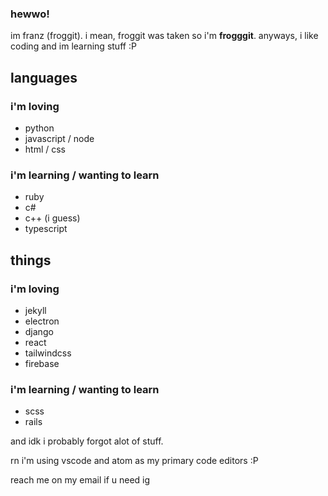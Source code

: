 ### hewwo!
im franz (froggit). i mean, froggit was taken so i'm **frogggit**. anyways,
i like coding and im learning stuff :P

## languages 
### i'm loving
- python
- javascript / node
- html / css

### i'm learning / wanting to learn
- ruby
- c#
- c++ (i guess)
- typescript

## things
### i'm loving
- jekyll
- electron
- django
- react
- tailwindcss
- firebase

### i'm learning / wanting to learn
- scss
- rails

and idk i probably forgot alot of stuff.


rn i'm using vscode and atom as my primary code editors :P

reach me on my email if u need ig


<!--
**frogggit/frogggit** is a ✨ _special_ ✨ repository because its `README.md` (this file) appears on your GitHub profile.

Here are some ideas to get you started:

- 🔭 I’m currently working on ...
- 🌱 I’m currently learning ...
- 👯 I’m looking to collaborate on ...
- 🤔 I’m looking for help with ...
- 💬 Ask me about ...
- 📫 How to reach me: ...
- 😄 Pronouns: ...
- ⚡ Fun fact: ...
-->
